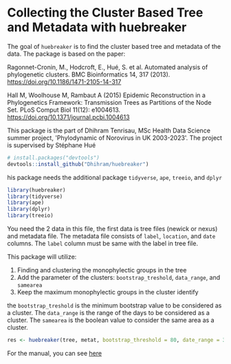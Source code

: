 # Collecting the Cluster Based Tree and Metadata with huebreaker

<!-- badges: start -->

<!-- badges: end -->

The goal of `huebreaker` is to find the cluster based tree and metadata of the data. The package is based on the paper:

Ragonnet-Cronin, M., Hodcroft, E., Hué, S. et al. Automated analysis of phylogenetic clusters. BMC Bioinformatics 14, 317 (2013). <https://doi.org/10.1186/1471-2105-14-317>

Hall M, Woolhouse M, Rambaut A (2015) Epidemic Reconstruction in a Phylogenetics Framework: Transmission Trees as Partitions of the Node Set. PLoS Comput Biol 11(12): e1004613. <https://doi.org/10.1371/journal.pcbi.1004613>

This package is the part of Dhihram Tenrisau, MSc Health Data Science summer project, 'Phylodynamic of Norovirus in UK 2003-2023'. The project is supervised by Stéphane Hué

``` r
# install.packages("devtools")
devtools::install_github("Dhihram/huebreaker")
```

his package needs the additional package `tidyverse`, `ape`, `treeio`, and `dplyr`

``` r
library(huebreaker)
library(tidyverse)
library(ape)
library(dplyr)
library(treeio)
```

You need the 2 data in this file, the first data is tree files (newick or nexus) and metadata file. The metadata file consists of `label`, `location`, and `date` columns. The `label` column must be same with the label in tree file.

This package will utilize:
1. Finding and clustering the monophylectic groups in the tree
2. Add the parameter of the clusters: `bootstrap_treshold`, `data_range`, and `samearea`
3. Keep the maximum monophylectic groups in the cluster identify

the `bootstrap_treshold` is the minimum bootstrap value to be considered as a cluster. The `data_range` is the range of the days to be considered as a cluster. The `samearea` is the boolean value to consider the same area as a cluster.

``` r
res <- huebreaker(tree, metat, bootstrap_threshold = 80, date_range = 30, samearea = TRUE)
```
For the manual, you can see [here](https://dhihram.github.io/huebreaker/)

